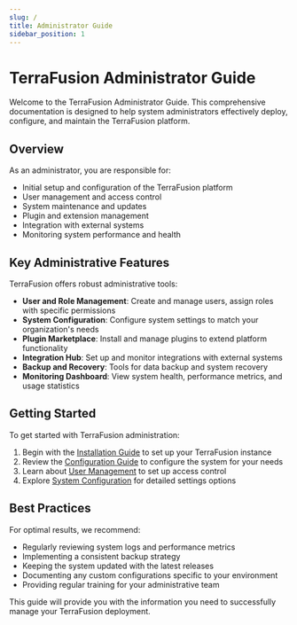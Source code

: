 ```yaml
---
slug: /
title: Administrator Guide
sidebar_position: 1
---
```


# TerraFusion Administrator Guide

Welcome to the TerraFusion Administrator Guide. This comprehensive documentation is designed to help system administrators effectively deploy, configure, and maintain the TerraFusion platform.

## Overview

As an administrator, you are responsible for:

- Initial setup and configuration of the TerraFusion platform
- User management and access control
- System maintenance and updates
- Plugin and extension management
- Integration with external systems
- Monitoring system performance and health

## Key Administrative Features

TerraFusion offers robust administrative tools:

- **User and Role Management**: Create and manage users, assign roles with specific permissions
- **System Configuration**: Configure system settings to match your organization's needs
- **Plugin Marketplace**: Install and manage plugins to extend platform functionality
- **Integration Hub**: Set up and monitor integrations with external systems
- **Backup and Recovery**: Tools for data backup and system recovery
- **Monitoring Dashboard**: View system health, performance metrics, and usage statistics

## Getting Started

To get started with TerraFusion administration:

1. Begin with the [Installation Guide](./installation.md) to set up your TerraFusion instance
2. Review the [Configuration Guide](./configuration.md) to configure the system for your needs
3. Learn about [User Management](./user-management/overview.md) to set up access control
4. Explore [System Configuration](./system-config/settings.md) for detailed settings options

## Best Practices

For optimal results, we recommend:

- Regularly reviewing system logs and performance metrics
- Implementing a consistent backup strategy
- Keeping the system updated with the latest releases
- Documenting any custom configurations specific to your environment
- Providing regular training for your administrative team

This guide will provide you with the information you need to successfully manage your TerraFusion deployment.